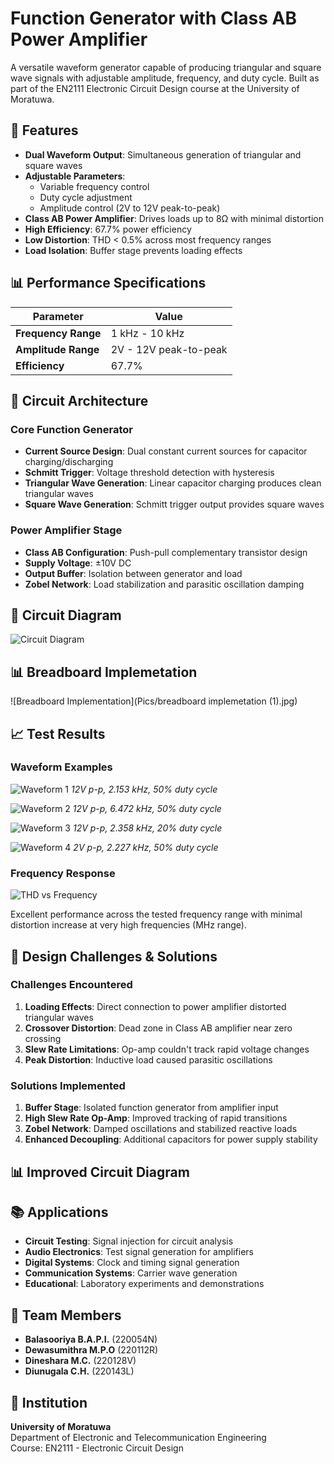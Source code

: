 # Function Generator with Class AB Power Amplifier

A versatile waveform generator capable of producing triangular and square wave signals with adjustable amplitude, frequency, and duty cycle. Built as part of the EN2111 Electronic Circuit Design course at the University of Moratuwa.

## 🌟 Features

- **Dual Waveform Output**: Simultaneous generation of triangular and square waves
- **Adjustable Parameters**: 
  - Variable frequency control
  - Duty cycle adjustment 
  - Amplitude control (2V to 12V peak-to-peak)
- **Class AB Power Amplifier**: Drives loads up to 8Ω with minimal distortion
- **High Efficiency**: 67.7% power efficiency
- **Low Distortion**: THD < 0.5% across most frequency ranges
- **Load Isolation**: Buffer stage prevents loading effects

## 📊 Performance Specifications

| Parameter | Value |
|-----------|-------|
| **Frequency Range** | 1 kHz - 10 kHz |
| **Amplitude Range** | 2V - 12V peak-to-peak |
| **Efficiency** | 67.7% |

## 🔧 Circuit Architecture

### Core Function Generator
- **Current Source Design**: Dual constant current sources for capacitor charging/discharging
- **Schmitt Trigger**: Voltage threshold detection with hysteresis
- **Triangular Wave Generation**: Linear capacitor charging produces clean triangular waves
- **Square Wave Generation**: Schmitt trigger output provides square waves

### Power Amplifier Stage
- **Class AB Configuration**: Push-pull complementary transistor design
- **Supply Voltage**: ±10V DC
- **Output Buffer**: Isolation between generator and load
- **Zobel Network**: Load stabilization and parasitic oscillation damping

## 📐 Circuit Diagram

![Circuit Diagram](Pics/123.jpg)

## 📊 Breadboard Implemetation

![Breadboard Implementation](Pics/breadboard implemetation (1).jpg)



## 📈 Test Results

### Waveform Examples
![Waveform 1](Pics/f1.jpg)
*12V p-p, 2.153 kHz, 50% duty cycle*

![Waveform 2](Pics/f2.jpg)
*12V p-p, 6.472 kHz, 50% duty cycle*

![Waveform 3](Pics/f3.jpg)
*12V p-p, 2.358 kHz, 20% duty cycle*

![Waveform 4](Pics/f4.jpg)
*2V p-p, 2.227 kHz, 50% duty cycle*

### Frequency Response
![THD vs Frequency](Pics/Figure_1.png)

Excellent performance across the tested frequency range with minimal distortion increase at very high frequencies (MHz range).

## 🚧 Design Challenges & Solutions

### Challenges Encountered
1. **Loading Effects**: Direct connection to power amplifier distorted triangular waves
2. **Crossover Distortion**: Dead zone in Class AB amplifier near zero crossing
3. **Slew Rate Limitations**: Op-amp couldn't track rapid voltage changes
4. **Peak Distortion**: Inductive load caused parasitic oscillations

### Solutions Implemented
1. **Buffer Stage**: Isolated function generator from amplifier input
2. **High Slew Rate Op-Amp**: Improved tracking of rapid transitions
3. **Zobel Network**: Damped oscillations and stabilized reactive loads
4. **Enhanced Decoupling**: Additional capacitors for power supply stability


## 📊 Improved Circuit Diagram


## 📚 Applications

- **Circuit Testing**: Signal injection for circuit analysis
- **Audio Electronics**: Test signal generation for amplifiers
- **Digital Systems**: Clock and timing signal generation
- **Communication Systems**: Carrier wave generation
- **Educational**: Laboratory experiments and demonstrations


## 👥 Team Members

- **Balasooriya B.A.P.I.** (220054N)
- **Dewasumithra M.P.O** (220112R)  
- **Dineshara M.C.** (220128V)
- **Diunugala C.H.** (220143L)

## 🏫 Institution

**University of Moratuwa**  
Department of Electronic and Telecommunication Engineering  
Course: EN2111 - Electronic Circuit Design

